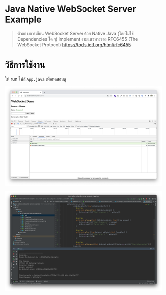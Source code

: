 # Java Native WebSocket Server Example

> ตัวอย่างการเขียน WebSocket Server ด้วย Native Java (โดยไม่ใช้ Dependencies ใด ๆ) implement ตามแนวทางของ RFC6455 (The WebSocket Protocol) https://tools.ietf.org/html/rfc6455

 # วิธีการใช้งาน 
 
 ให้ run ไฟล์ `App.java` เพื่อทดสอบดู
 
 ![](./demo.png)
 
 ![](./running.png)
